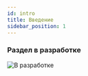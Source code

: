 ```yaml
---
id: intro
title: Введение
sidebar_position: 1
---
```


### Раздел в разработке

![В разработке](/img/pontoon.gif )